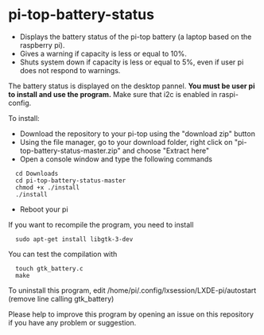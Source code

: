 # pi-top-battery-status

- Displays the battery status of the pi-top battery (a laptop based on the raspberry pi).
- Gives a warning if capacity is less or equal to 10%.
- Shuts system down if capacity is less or equal to 5%, even if user pi does not respond to warnings. 

The battery status is displayed on the desktop pannel.
**You must be user pi to install and use the program.**
Make sure that i2c is enabled in raspi-config.  

To install:

- Download the repository to your pi-top using the "download zip" button
- Using the file manager, go to your download folder,
 right click on "pi-top-battery-status-master.zip" and choose "Extract here"
- Open a console window and type the following commands

```
  cd Downloads
  cd pi-top-battery-status-master
  chmod +x ./install
  ./install
```
- Reboot your pi

If you want to recompile the program, you need to install

```
  sudo apt-get install libgtk-3-dev
```

You can test the compilation with

```
  touch gtk_battery.c
  make
```

To uninstall this program, edit /home/pi/.config/lxsession/LXDE-pi/autostart (remove line calling gtk_battery)
  
Please help to improve this program by opening an issue on this repository
if you have any problem or suggestion.
